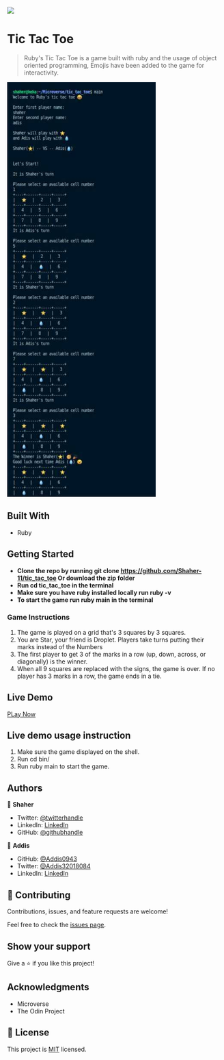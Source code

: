 ![](https://img.shields.io/badge/Tic_Tac_Toe-blueviolet)

# Tic Tac Toe

> Ruby's Tic Tac Toe is a game built with ruby and the usage of object oriented programming,
> Emojis have been added to the game for interactivity.

![screenshot](tic_tac.jpg)

## Built With

- Ruby

## Getting Started

- **Clone the repo by running git clone https://github.com/Shaher-11/tic_tac_toe Or download the zip folder**
- **Run cd tic_tac_toe in the terminal**
- **Make sure you have ruby installed locally run ruby -v**
- **To start the game run ruby main in the terminal**

### Game Instructions

1. The game is played on a grid that's 3 squares by 3 squares.
2. You are Star, your friend is Droplet. Players take turns putting their marks instead of the Numbers
3. The first player to get 3 of the marks in a row (up, down, across, or diagonally) is the winner.
4. When all 9 squares are replaced with the signs, the game is over. If no player has 3 marks in a row, the game ends in a tie.

## Live Demo

[PLay Now](https://replit.com/@ShaherShamroukh/tictactoe#bin/main)

## Live demo usage instruction

1. Make sure the game displayed on the shell.
2. Run cd bin/
3. Run ruby main to start the game.

## Authors

👤 **Shaher**

- Twitter: [@twitterhandle](https://twitter.com/ShaherShamroukh/)
- LinkedIn: [LinkedIn](https://www.linkedin.com/in/shaher-shamroukh/)
- GitHub: [@githubhandle](https://github.com/Shaher-11/)

👤 **Addis**

- GitHub: [@Addis0943](https://github.com/Addis0943)
- Twitter: [@Addis32018084](https://twitter.com/Addis32018084)
- LinkedIn: [LinkedIn](https://www.linkedin.com/in/addis-belete-134b98191)

## 🤝 Contributing

Contributions, issues, and feature requests are welcome!

Feel free to check the [issues page](issues/).

## Show your support

Give a ⭐️ if you like this project!

## Acknowledgments

- Microverse
- The Odin Project

## 📝 License

This project is [MIT](./LICENSE) licensed.
